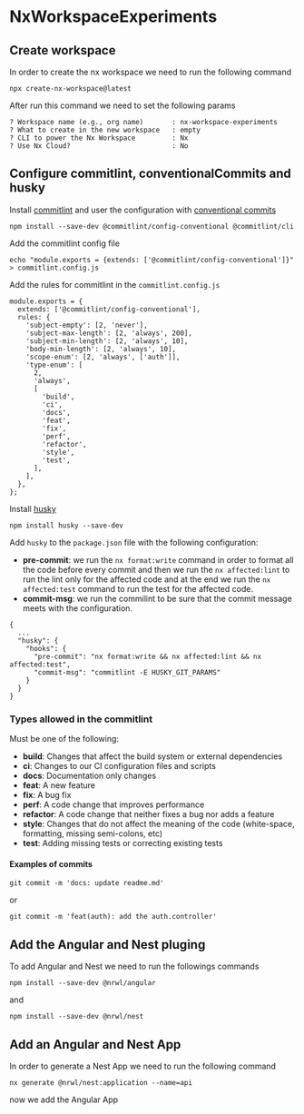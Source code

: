 # NxWorkspaceExperiments

## Create workspace

In order to create the nx workspace we need to run the following command

```
npx create-nx-workspace@latest
```

After run this command we need to set the following params

```
? Workspace name (e.g., org name)       : nx-workspace-experiments
? What to create in the new workspace   : empty
? CLI to power the Nx Workspace         : Nx
? Use Nx Cloud?                         : No
```

## Configure commitlint, conventionalCommits and husky

Install [commitlint](https://github.com/conventional-changelog/commitlint) and user the configuration with [conventional commits](https://www.conventionalcommits.org/en/)

```
npm install --save-dev @commitlint/config-conventional @commitlint/cli
```

Add the commitlint config file

```
echo "module.exports = {extends: ['@commitlint/config-conventional']}" > commitlint.config.js
```

Add the rules for commitlint in the `commitlint.config.js`

```
module.exports = {
  extends: ['@commitlint/config-conventional'],
  rules: {
    'subject-empty': [2, 'never'],
    'subject-max-length': [2, 'always', 200],
    'subject-min-length': [2, 'always', 10],
    'body-min-length': [2, 'always', 10],
    'scope-enum': [2, 'always', ['auth']],
    'type-enum': [
      2,
      'always',
      [
        'build',
        'ci',
        'docs',
        'feat',
        'fix',
        'perf',
        'refactor',
        'style',
        'test',
      ],
    ],
  },
};

```

Install [husky](https://github.com/typicode/husky)

```
npm install husky --save-dev
```

Add `husky` to the `package.json` file with the following configuration:

- **pre-commit**: we run the `nx format:write` command in order to format all the code before every commit and then we run the `nx affected:lint` to run the lint only for the affected code and at the end we run the `nx affected:test` command to run the test for the affected code.
- **commit-msg**: we run the commilint to be sure that the commit message meets with the configuration.

```
{
  ...
  "husky": {
    "hooks": {
      "pre-commit": "nx format:write && nx affected:lint && nx affected:test",
      "commit-msg": "commitlint -E HUSKY_GIT_PARAMS"
    }
  }
}
```

### Types allowed in the commitlint

Must be one of the following:

- **build**: Changes that affect the build system or external dependencies
- **ci**: Changes to our CI configuration files and scripts
- **docs**: Documentation only changes
- **feat**: A new feature
- **fix**: A bug fix
- **perf**: A code change that improves performance
- **refactor**: A code change that neither fixes a bug nor adds a feature
- **style**: Changes that do not affect the meaning of the code (white-space, formatting, missing semi-colons, etc)
- **test**: Adding missing tests or correcting existing tests

#### Examples of commits

```
git commit -m 'docs: update readme.md'
```

or

```
git commit -m 'feat(auth): add the auth.controller'
```

## Add the Angular and Nest pluging

To add Angular and Nest we need to run the followings commands

```
npm install --save-dev @nrwl/angular
```

and

```
npm install --save-dev @nrwl/nest
```

##  Add an Angular and Nest App

In order to generate a Nest App we need to run the following command

```
nx generate @nrwl/nest:application --name=api
```

now we add the Angular App

